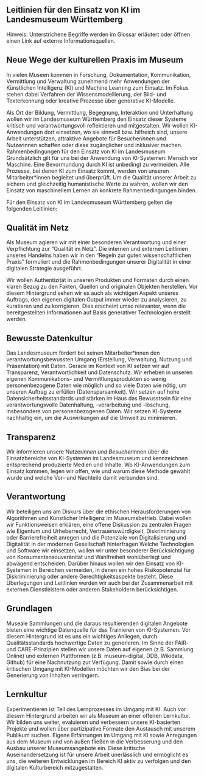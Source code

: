 ## Leitlinien für den Einsatz von KI im Landesmuseum Württemberg

Hinweis: Unterstrichene Begriffe werden im Glossar erläutert oder öffnen einen Link auf externe Informationsquellen.



## Neue Wege der kulturellen Praxis im Museum
In vielen Museen kommen in Forschung, Dokumentation, Kommunikation, Vermittlung und Verwaltung zunehmend mehr Anwendungen der Künstlichen Intelligenz (KI) und Machine Learning zum Einsatz. Im Fokus stehen dabei Verfahren der Wissensmodellierung, der Bild- und Texterkennung oder kreative Prozesse über generative KI-Modelle.

Als Ort der Bildung, Vermittlung, Begegnung, Interaktion und Unterhaltung wollen wir im Landesmuseum Württemberg den Einsatz dieser Systeme kritisch und verantwortungsvoll reflektieren und mitgestalten. Wir wollen KI-Anwendungen dort einsetzen, wo sie sinnvoll bzw. hilfreich sind, unsere Arbeit unterstützen, attraktive Angebote für Besucher*innen und Nutzer*innen schaffen oder diese zugänglicher und inklusiver machen. 
Rahmenbedingungen für den Einsatz von KI im Landesmuseum
Grundsätzlich gilt für uns bei der Anwendung von KI-Systemen: Mensch vor Maschine. Eine Bevormundung durch KI ist unbedingt zu vermeiden. Alle Prozesse, bei denen KI zum Einsatz kommt, werden von unseren Mitarbeiter*innen begleitet und überprüft.
Um die Qualität unserer Arbeit zu sichern und gleichzeitig humanistische Werte zu wahren, wollen wir den Einsatz von maschinellem Lernen an konkrete Rahmenbedingungen binden.

Für den Einsatz von KI im Landesmuseum Württemberg gelten die folgenden Leitlinien:

## Qualität im Netz
Als Museum agieren wir mit einer besonderen Verantwortung und einer Verpflichtung zur “Qualität im Netz”. Die internen und externen Leitlinien unseres Handelns haben wir in den “Regeln zur guten wissenschaftlichen Praxis” formuliert und die Rahmenbedingungen unserer Digitalität in einer digitalen Strategie ausgeführt.

Wir wollen Authentizität in unseren Produkten und Formaten durch einen klaren Bezug zu den Fakten, Quellen und originalen Objekten herstellen. Vor diesem Hintergrund sehen wir es auch als wichtigen Aspekt unseres Auftrags, den eigenen digitalen Output immer wieder zu analysieren, zu kuratieren und zu korrigieren. Dies erscheint umso relevanter, wenn die bereitgestellten Informationen auf Basis generativer Technologien erstellt werden.

## Bewusste Datenkultur
Das Landesmuseum fördert bei seinen Mitarbeiter*innen den verantwortungsbewussten Umgang (Erstellung, Verwaltung, Nutzung und Präsentation) mit Daten. Gerade im Kontext von KI setzen wir auf Transparenz, Verantwortlichkeit und Datenschutz. 
Wir erheben in unseren eigenen Kommunikations- und Vermittlungsprodukten so wenig personenbezogene Daten wie möglich und so viele Daten wie nötig, um unseren Auftrag zu erfüllen (Datensparsamkeit). Wir setzen auf hohe Datensicherheitsstandards und stärken im Haus das Bewusstsein für eine verantwortungsvolle Datenhaltung, -verarbeitung und -löschung, insbesondere von personenbezogenen Daten. Wir setzen KI-Systeme nachhaltig ein, um die Auswirkungen auf die Umwelt zu minimieren.

## Transparenz
Wir informieren unsere Nutzer*innen und Besucher*innen über die Einsatzbereiche von KI-Systemen im Landesmuseum und kennzeichnen entsprechend produzierte Medien und Inhalte. Wo KI-Anwendungen zum Einsatz kommen, legen wir offen, wie und warum diese Methode gewählt wurde und welche Vor- und Nachteile damit verbunden sind.

## Verantwortung
Wir beteiligen uns am Diskurs über die ethischen Herausforderungen von Algorithmen und Künstlicher Intelligenz im Museumsbetrieb. Dabei wollen wir Funktionsweisen erklären, eine offene Diskussion zu zentralen Fragen wie Eigentum und Urheberrecht, Vertrauenswürdigkeit, Diskriminierung oder Barrierefreiheit anregen und die Potenziale von Digitalisierung und Digitalität in der modernen Gesellschaft hinterfragen
Welche Technologien und Software wir einsetzen, wollen wir unter besonderer Berücksichtigung von Konsumentensouveränität und Wahlfreiheit wohlüberlegt und abwägend entscheiden. Darüber hinaus wollen wir den Einsatz von KI-Systemen in Bereichen vermeiden, in denen ein hohes Risikopotenzial für Diskriminierung oder andere Gerechtigkeitsaspekte besteht. Diese Überlegungen und Leitlinien werden wir auch bei der Zusammenarbeit mit externen Dienstleistern oder anderen Stakeholdern berücksichtigen.

## Grundlagen 
Museale Sammlungen und die daraus resultierenden digitalen Angebote bieten eine wichtige Datenquelle für das Trainieren von KI-Systemen. Vor diesem Hintergrund ist es uns ein wichtiges Anliegen, durch Qualitätsstandards hochwertige Daten zu generieren. Im Sinne der FAIR- und CARE-Prinzipien stellen wir unsere Daten auf eigenen (z.B. Sammlung Online) und externen Plattformen (z.B. museum-digital, DDB, Wikidata, Github) für eine Nachnutzung zur Verfügung. Damit sowie durch einen kritischen Umgang mit KI-Modellen möchten wir den Bias bei der Generierung von Inhalten verringern. 

## Lernkultur
Experimentieren ist Teil des Lernprozesses im Umgang mit KI. Auch vor diesem Hintergrund arbeiten wir als Museum an einer offenen Lernkultur. Wir bilden uns weiter, evaluieren und verbessern unsere KI-basierten Projekte und wollen über partizipative Formate den Austausch mit unserem Publikum suchen. Eigene Erfahrungen im Umgang mit KI sowie Anregungen aus dem Museum und von außen fließen in die Verbesserung und den Ausbau unserer Museumsangebote ein. Diese kritische Auseinandersetzung ist für unsere Arbeit unerlässlich und ermöglicht es uns, die weiteren Entwicklungen im Bereich KI aktiv zu verfolgen und den digitalen Kulturbereich mitzugestalten.
